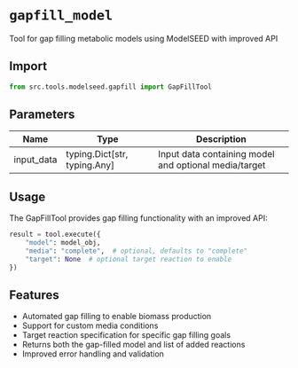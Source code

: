# `gapfill_model`

Tool for gap filling metabolic models using ModelSEED with improved API

## Import

```python
from src.tools.modelseed.gapfill import GapFillTool
````

## Parameters

| Name | Type | Description |
|-----|------|-------------|
| input_data | typing.Dict[str, typing.Any] | Input data containing model and optional media/target |

## Usage

The GapFillTool provides gap filling functionality with an improved API:

```python
result = tool.execute({
    "model": model_obj,
    "media": "complete",  # optional, defaults to "complete"
    "target": None  # optional target reaction to enable
})
```

## Features

- Automated gap filling to enable biomass production
- Support for custom media conditions
- Target reaction specification for specific gap filling goals
- Returns both the gap-filled model and list of added reactions
- Improved error handling and validation
